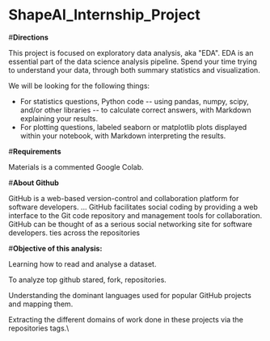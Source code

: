 # ShapeAI_Internship_Project


#**Directions**

This project is focused on exploratory data analysis, aka "EDA". EDA is an essential part of the data science analysis pipeline.
Spend your time trying to understand your data, through both summary statistics and visualization.

We will be looking for the following things:

  - For statistics questions, Python code -- using pandas, numpy, scipy, and/or other libraries -- to calculate correct answers, with Markdown explaining your results.
  - For plotting questions, labeled seaborn or matplotlib plots displayed within your notebook, with Markdown interpreting the results.

#**Requirements**

Materials is a commented Google Colab.

#**About Github**

GitHub is a web-based version-control and collaboration platform for software developers. ... GitHub facilitates social coding by providing a web interface to the Git code repository and management tools for collaboration. GitHub can be thought of as a serious social networking site for software developers.
ties across the repositories


#**Objective of this analysis:**

Learning how to read and analyse a dataset.

To analyze top github stared, fork, repositories.

Understanding the dominant languages used for popular GitHub projects and mapping them.

Extracting the different domains of work done in these projects via the repositories tags.\
